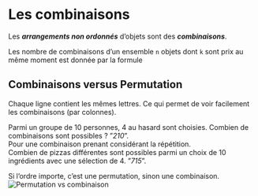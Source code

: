 # **Les combinaisons**
Les _**arrangements non ordonnés**_ d’objets sont des _**combinaisons**_.  

Les nombre de combinaisons d’un ensemble <kbd>`n`</kbd> objets dont <kbd>`k`</kbd> sont prix au même moment est donnée par la formule 

## Combinaisons versus Permutation
<!-- Avec les cinq premières lettres de l’alphabet, soixantespermutations de trois lettres sont possibles.    -->
Chaque ligne contient les mêmes lettres. Ce qui permet de voir facilement les combinaisons (par colonnes).  
<!-- Il y a 10 combinaisons possibles avec les cinq premières lettres. -->
Parmi un groupe de 10 personnes, 4 au hasard sont choisies. Combien de combinaisons sont possibles ? ”_210_”.  
Pour une combinaison prenant considérant la répétition.  
Combien de pizzas différentes sont possibles parmi un choix de 10 ingrédients avec une sélection de 4. ”_715_”.


Si l’ordre importe, c’est une permutation, sinon une combinaison.  
![Permutation vs combinaison](../../../assets/pc.png)